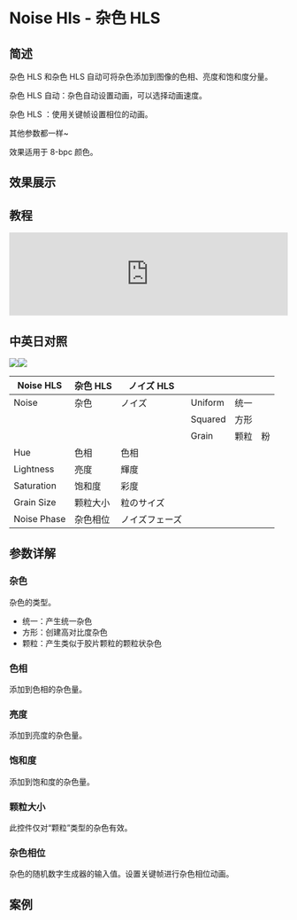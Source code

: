 # Noise Hls - 杂色 HLS

## 简述

杂色 HLS 和杂色 HLS 自动可将杂色添加到图像的色相、亮度和饱和度分量。

杂色 HLS 自动：杂色自动设置动画，可以选择动画速度。

杂色 HLS ：使用关键帧设置相位的动画。

其他参数都一样~

效果适用于 8-bpc 颜色。

## 效果展示

## 教程

<iframe src="https://player.bilibili.com/player.html?bvid=BV1e34y1X7Vj&page=36&high_quality=1" width="100%" allowfullscreen="allowfullscreen" frameborder="0"></iframe>

## 中英日对照

![](https://cdn.yuelili.com/20220103224644.png)![](https://cdn.yuelili.com/20220103224650.png)

| Noise HLS   | 杂色 HLS | ノイズ HLS     |         |      |     |
| ----------- | -------- | -------------- | ------- | ---- | --- |
| Noise       | 杂色     | ノイズ         | Uniform | 统一 |     |
|             |          |                | Squared | 方形 |     |
|             |          |                | Grain   | 颗粒 | 粉  |
| Hue         | 色相     | 色相           |         |      |     |
| Lightness   | 亮度     | 輝度           |         |      |     |
| Saturation  | 饱和度   | 彩度           |         |      |     |
| Grain Size  | 颗粒大小 | 粒のサイズ     |         |      |     |
| Noise Phase | 杂色相位 | ノイズフェーズ |         |      |     |

## 参数详解

### 杂色

杂色的类型。

- 统一：产生统一杂色
- 方形：创建高对比度杂色
- 颗粒：产生类似于胶片颗粒的颗粒状杂色

### 色相

添加到色相的杂色量。

### 亮度

添加到亮度的杂色量。

### 饱和度

添加到饱和度的杂色量。

### 颗粒大小

此控件仅对“颗粒”类型的杂色有效。

### 杂色相位

杂色的随机数字生成器的输入值。设置关键帧进行杂色相位动画。

## 案例
